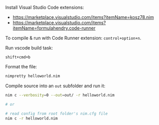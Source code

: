 Install Visual Studio Code extensions:

- https://marketplace.visualstudio.com/items?itemName=kosz78.nim
- https://marketplace.visualstudio.com/items?itemName=formulahendry.code-runner

To compile & run with Code Runner extension: `control+option+n`.

Run vscode build task:

```
shift+cmd+b
```

Format the file:

```sh
nimpretty helloworld.nim
```

Compile source into an `out` subfolder and run it:

```sh
nim c --verbosity=0 --out=out/ -r helloworld.nim

# or

# read config from root folder's nim.cfg file
nim c -r helloworld.nim
```
